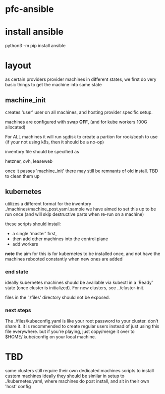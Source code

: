 # pfc-ansible

# install ansible
python3 -m pip install ansible

# layout

as certain providers provider machines in different states, we first do very basic things to get the machine into same state

## machine_init

creates 'user' user on all machines, and hosting provider specific setup. 

machines are configured with swap **OFF**, (and for kube workers 100G allocated)

For ALL machines it will run sgdisk to create a partion for rook/ceph to use (if your not using k8s, then it should be a no-op)

inventory file should be specified as

hetzner, ovh, leaseweb

once it passes 'machine_init' there may still be remnants of old install. TBD to clean them up

## kubernetes

utilizes a different format for the inventory  ./machines/machine_post.yaml.sample
we have aimed to set this up to be run once (and will skip destructive parts when re-run on a machine)

these scripts should install:
- a single 'master' first, 
- then add other machines into the control plane
- add workers

**note** the aim for this is for kubernetes to be installed once, and not have the machines rebooted constantly when new ones are added


### end state
ideally kubernetes machines should be available via kubectl in a 'Ready' state (once cluster is initialized). For new clusters, see ../cluster-init.

files in the './files' directory should not be exposed.

### next steps

The ./files/kubeconfig.yaml is like your root password to your cluster. don't share it. it is recommended to create regular users instead of just using this file everywhere. but if you're playing, just copy/merge it over to $HOME/.kube/config on your local machine.



# TBD
some clusters still require their own dedicated machines
scripts to install custom machines ideally they should be similar in setup to ./kubernetes.yaml, where machines do post install, and sit in their own 'host' config 

